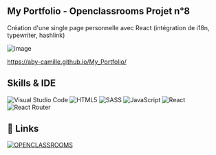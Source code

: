 ## My Portfolio - Openclassrooms Projet n°8

Création d'une single page personnelle avec React (intégration de i18n, typewriter, hashlink)

![image](https://github.com/Aby-Camille/Openclassrooms_Project8/blob/master/src/images/My-portfolio.png)

https://aby-camille.github.io/My_Portfolio/

## Skills & IDE

![Visual Studio Code](https://img.shields.io/badge/Visual_Studio_Code-5C2D91?style=for-the-badge&logo=visual%20studio&logoColor=white)
![HTML5](https://img.shields.io/badge/html5-%23E34F26.svg?logo=html5&logoColor=white&style=for-the-badge)
![SASS](https://img.shields.io/badge/SASS-hotpink.svg?logo=SASS&logoColor=white&style=for-the-badge)
![JavaScript](https://img.shields.io/badge/javascript-%23323330.svg?logo=javascript&logoColor=%23F7DF1E&style=for-the-badge)
![React](https://img.shields.io/badge/react-%2320232a.svg?logo=react&logoColor=%2361DAFB&style=for-the-badge)
![React Router](https://img.shields.io/badge/React_Router-CA4245?logo=react-router&logoColor=white&style=for-the-badge)

## 🔗 Links
[![OPENCLASSROOMS](https://img.shields.io/badge/OPENCLASSROOMS-7451EB?style=for-the-badge&logoColor=white)](https://openclassrooms.com/fr/)

